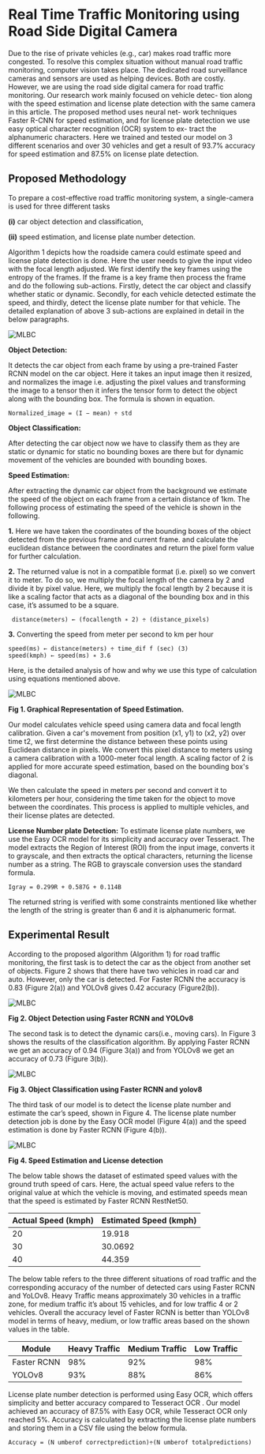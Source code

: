 # Real Time Traffic Monitoring using Road Side Digital Camera
Due to the rise of private vehicles (e.g., car) makes road traffic more congested. To resolve this complex situation without manual road traffic monitoring, computer vision takes place. The dedicated road surveillance cameras and sensors are used as helping devices. Both
are costly. However, we are using the road side digital camera for road
traffic monitoring. Our research work mainly focused on vehicle detec-
tion along with the speed estimation and license plate detection with
the same camera in this article. The proposed method uses neural net-
work techniques Faster R-CNN for speed estimation, and for license plate
detection we use easy optical character recognition (OCR) system to ex-
tract the alphanumeric characters. Here we trained and tested our model
on 3 different scenarios and over 30 vehicles and get a result of 93.7%
accuracy for speed estimation and 87.5% on license plate detection.

## Proposed Methodology
To prepare a cost-effective road traffic monitoring system, a single-camera
is used for three different tasks 

**(i)** car object detection and classification,

**(ii)** speed estimation, and license plate number detection.

Algorithm 1 depicts how the roadside camera could estimate speed and
license plate detection is done. Here the user needs to give the input video
with the focal length adjusted. We first identify the key frames using
the entropy of the frames. If the frame is a key frame then process the
frame and do the following sub-actions. Firstly, detect the car object and
classify whether static or dynamic. Secondly, for each vehicle detected
estimate the speed, and thirdly, detect the license plate number for that
vehicle. The detailed explanation of above 3 sub-actions are explained in
detail in the below paragraphs.

<img src="https://github.com/geekymonk123/Real-time-traffic-monitoring-system/blob/main/Algorithm.jpg" alt="MLBC">

**Object Detection:**

It detects the car object from each frame by using a
pre-trained Faster RCNN model on the car object. Here it takes an input
image then it resized, and normalizes the image i.e. adjusting the pixel
values and transforming the image to a tensor then it infers the tensor
form to detect the object along with the bounding box. The formula is
shown in equation.
```
Normalized_image = (I − mean) ÷ std     
```
**Object Classification:**

After detecting the car object now we have to
classify them as they are static or dynamic for static no bounding boxes
are there but for dynamic movement of the vehicles are bounded with
bounding boxes.

**Speed Estimation:**

After extracting the dynamic car object from the
background we estimate the speed of the object on each frame from a certain distance of 1km. The following process of estimating the speed of the vehicle is shown in the following.

**1.** Here we have taken the coordinates of the bounding boxes of the
object detected from the previous frame and current frame. and calculate the euclidean distance between the coordinates and return the
pixel form value for further calculation.

**2.** The returned value is not in a compatible format (i.e. pixel) so we convert it to meter. To do so, we multiply the focal length of the camera by 2 and divide it by pixel value. Here, we multiply the focal
length by 2 because it is like a scaling factor that acts as a diagonal of the bounding box and in this case, it’s assumed to be a square.
```
 distance(meters) ← (focallength ∗ 2) ÷ (distance_pixels)
```
**3.** Converting the speed from meter per second to km per hour
```
speed(ms) ← distance(meters) ÷ time_dif f (sec) (3)
speed(kmph) ← speed(ms) ∗ 3.6
```
Here, is the detailed analysis of how and why we use this type of calculation using equations mentioned above.

<img src="https://github.com/geekymonk123/Real-time-traffic-monitoring-system/blob/main/Speed%20estimation.png" alt="MLBC">

**Fig 1. Graphical Representation of Speed Estimation.**

Our model calculates vehicle speed using camera data and focal length calibration. Given a car's movement from position (x1, y1) to (x2, y2) over time t2, we first determine the distance between these points using Euclidean distance in pixels. We convert this pixel distance to meters using a camera calibration with a 1000-meter focal length. A scaling factor of 2 is applied for more accurate speed estimation, based on the bounding box's diagonal.

We then calculate the speed in meters per second and convert it to kilometers per hour, considering the time taken for the object to move between the coordinates. This process is applied to multiple vehicles, and their license plates are detected.

**License Number plate Detection:** To estimate license plate numbers, we use the Easy OCR model for its simplicity and accuracy over Tesseract. The model extracts the Region of Interest (ROI) from the input image, converts it to grayscale, and then extracts the optical characters, returning the license number as a string. The RGB to grayscale conversion uses the standard formula.
```
Igray = 0.299R + 0.587G + 0.114B
```
The returned string is verified with some constraints mentioned like
whether the length of the string is greater than 6 and it is alphanumeric
format.

## Experimental Result

According to the proposed algorithm (Algorithm 1) for road traffic monitoring, the first task is to detect the car as the object from
another set of objects. Figure 2 shows that there have two vehicles in road car and auto. However, only the car is detected. For Faster RCNN the
accuracy is 0.83 (Figure 2(a)) and YOLOv8 gives 0.42 accuracy (Figure2(b)). 

<img src="https://github.com/geekymonk123/Real-time-traffic-monitoring-system/blob/main/car.jpg" alt="MLBC">

**Fig 2. Object Detection using Faster RCNN and YOLOv8**

The second task is to detect the dynamic cars(i.e., moving cars). In
Figure 3 shows the results of the classification algorithm. By applying Faster RCNN we get an accuracy of 0.94 (Figure 3(a)) and from YOLOv8
we get an accuracy of 0.73 (Figure 3(b)). 

<img src="https://github.com/geekymonk123/Real-time-traffic-monitoring-system/blob/main/Classification.jpg" alt="MLBC">

**Fig 3. Object Classification using Faster RCNN and yolov8**

The third task of our model is to detect the license plate number and estimate the car’s speed, shown in Figure 4. The license plate number detection job is done by the Easy OCR model (Figure 4(a)) and the speed estimation is done by Faster RCNN (Figure 4(b)).

<img src="https://github.com/geekymonk123/Real-time-traffic-monitoring-system/blob/main/License_plate.jpg" alt="MLBC">

**Fig 4. Speed Estimation and License detection**

The below table shows the dataset of estimated speed values with the ground truth speed of cars. Here, the actual speed value refers to the 
original value at which the vehicle is moving, and estimated speeds mean that the speed is estimated by Faster RCNN RestNet50.

|Actual Speed (kmph)|Estimated Speed (kmph)|
|-|-|
|20|19.918|
|30|30.0692|
|40|44.359|

The below table refers to the three different situations of road traffic and the corresponding accuracy of the number of detected cars using Faster RCNN
and YoLOv8. Heavy Traffic means approximately 30 vehicles in a traffic zone, for medium traffic it’s about 15 vehicles, and for low traffic 4
or 2 vehicles. Overall the accuracy level of Faster RCNN is better than YOLOv8 model in terms of heavy, medium, or low traffic areas based on
the shown values in the table. 

| Module       | Heavy Traffic | Medium Traffic | Low Traffic |
|--------------|---------------|----------------|-------------|
| Faster RCNN  | 98%           | 92%            | 98%         |
| YOLOv8       | 93%           | 88%            | 86%         |


License plate number detection is performed using Easy OCR, which offers simplicity and better accuracy compared to Tesseract OCR . Our model achieved an accuracy of 87.5% with Easy OCR, while Tesseract OCR only reached 5%. Accuracy is calculated by extracting the license plate numbers and storing them in a CSV file using the below formula.
```
Accuracy = (N umberof correctprediction)÷(N umberof totalpredictions)
```






